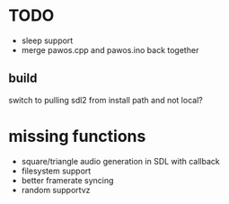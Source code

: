 # TODO
- sleep support
- merge pawos.cpp and pawos.ino back together

## build
switch to pulling sdl2 from install path and not local?

# missing functions
- square/triangle audio generation in SDL with callback
- filesystem support
- better framerate syncing
- random supportvz
